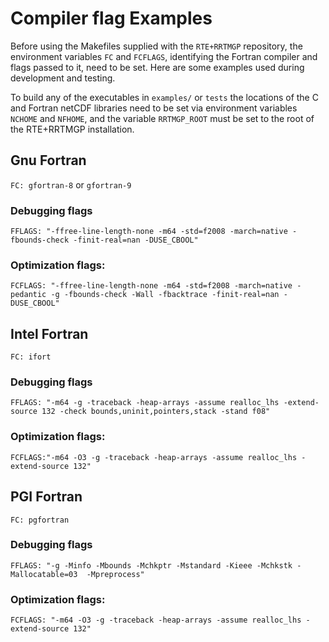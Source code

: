 # Compiler flag Examples

Before using the Makefiles supplied with the `RTE+RRTMGP` repository, the environment variables `FC` and
`FCFLAGS`, identifying the Fortran compiler and flags passed to it, need to be set. Here are some examples
used during development and testing.

To build any of the executables in `examples/` or `tests` the locations of the C and Fortran netCDF libraries
need to be set via environment variables `NCHOME` and `NFHOME`, and the variable `RRTMGP_ROOT` must be set to the
root of the RTE+RRTMGP installation. 

## Gnu Fortran
`FC: gfortran-8` or `gfortran-9`  
### Debugging flags
`FFLAGS: "-ffree-line-length-none -m64 -std=f2008 -march=native -fbounds-check -finit-real=nan -DUSE_CBOOL"`  
### Optimization flags:  
`FCFLAGS: "-ffree-line-length-none -m64 -std=f2008 -march=native -pedantic -g -fbounds-check -Wall -fbacktrace -finit-real=nan -DUSE_CBOOL"`  

## Intel Fortran
`FC: ifort`  
### Debugging flags
`FFLAGS: "-m64 -g -traceback -heap-arrays -assume realloc_lhs -extend-source 132 -check bounds,uninit,pointers,stack -stand f08"`  
### Optimization flags:  
`FCFLAGS:"-m64 -O3 -g -traceback -heap-arrays -assume realloc_lhs -extend-source 132"`

## PGI Fortran
`FC: pgfortran`
### Debugging flags
`FFLAGS: "-g -Minfo -Mbounds -Mchkptr -Mstandard -Kieee -Mchkstk -Mallocatable=03  -Mpreprocess"`
### Optimization flags:  
`FCFLAGS: "-m64 -O3 -g -traceback -heap-arrays -assume realloc_lhs -extend-source 132"`
